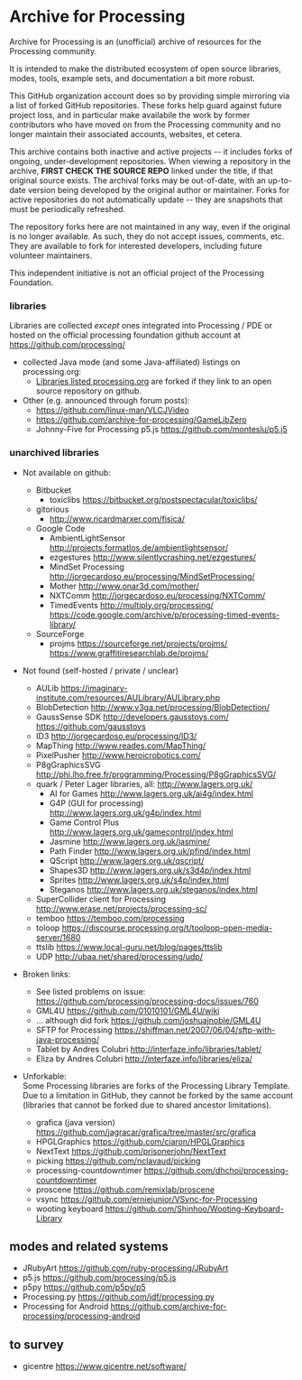 # Archive for Processing

Archive for Processing is an (unofficial) archive of resources for the Processing community.

It is intended to make the distributed ecosystem of open source libraries, modes, tools, example sets, and documentation a bit more robust.

This GitHub organization account does so by providing simple mirroring via a list of forked GitHub repositories. These forks help guard against future project loss, and in particular make availabile the work by former contributors who have moved on from the Processing community and no longer maintain their associated accounts, websites, et cetera.

This archive contains both inactive and active projects -- it includes forks of ongoing, under-development repositories. When viewing a repository in the archive, **FIRST CHECK THE SOURCE REPO** linked under the title, if that original source exists. The archival forks may be out-of-date, with an up-to-date version being developed by the original author or maintainer. Forks for active repositories do not automatically update -- they are snapshots that must be periodically refreshed.

The repository forks here are not maintained in any way, even if the original is no longer available. As such, they do not accept issues, comments, etc. They are available to fork for interested developers, including future volunteer maintainers.

This independent initiative is not an official project of the Processing Foundation.

### libraries

Libraries are collected _except_ ones integrated into Processing / PDE or hosted on the official processing foundation github account at https://github.com/processing/

-  collected Java mode (and some Java-affiliated) listings on processing.org:
   -  [Libraries listed processing.org](https://processing.org/reference/libraries/) are forked if they link to an open source repository on github.
-  Other (e.g. announced through forum posts):
   -  https://github.com/linux-man/VLCJVideo
   -  https://github.com/archive-for-processing/GameLibZero
   -  Johnny-Five for Processing p5.js https://github.com/monteslu/p5.j5
   
### unarchived libraries

-  Not available on github:
   -  Bitbucket
      -  toxiclibs https://bitbucket.org/postspectacular/toxiclibs/
   -  gitorious
      -  http://www.ricardmarxer.com/fisica/
   -  Google Code
      -  AmbientLightSensor http://projects.formatlos.de/ambientlightsensor/
      -  ezgestures http://www.silentlycrashing.net/ezgestures/
      -  MindSet Processing http://jorgecardoso.eu/processing/MindSetProcessing/
      -  Mother http://www.onar3d.com/mother/
      -  NXTComm http://jorgecardoso.eu/processing/NXTComm/
      -  TimedEvents http://multiply.org/processing/ https://code.google.com/archive/p/processing-timed-events-library/
   -  SourceForge
      -  projms https://sourceforge.net/projects/projms/ https://www.graffitiresearchlab.de/projms/
-  Not found (self-hosted / private / unclear)
      -  AULib https://imaginary-institute.com/resources/AULibrary/AULibrary.php
      -  BlobDetection http://www.v3ga.net/processing/BlobDetection/
      -  GaussSense SDK http://developers.gausstoys.com/ https://github.com/gausstoys
      -  ID3 http://jorgecardoso.eu/processing/ID3/
      -  MapThing http://www.reades.com/MapThing/
      -  PixelPusher http://www.heroicrobotics.com/
      -  P8gGraphicsSVG http://phi.lho.free.fr/programming/Processing/P8gGraphicsSVG/
      -  quark / Peter Lager libraries, all: http://www.lagers.org.uk/
         -  AI for Games http://www.lagers.org.uk/ai4g/index.html
         -  G4P (GUI for processing) http://www.lagers.org.uk/g4p/index.html
         -  Game Control Plus http://www.lagers.org.uk/gamecontrol/index.html
         -  Jasmine http://www.lagers.org.uk/jasmine/
         -  Path Finder http://www.lagers.org.uk/pfind/index.html
         -  QScript http://www.lagers.org.uk/qscript/
         -  Shapes3D http://www.lagers.org.uk/s3d4p/index.html
         -  Sprites http://www.lagers.org.uk/s4p/index.html
         -  Steganos http://www.lagers.org.uk/steganos/index.html
      -  SuperCollider client for Processing http://www.erase.net/projects/processing-sc/
      -  temboo https://temboo.com/processing
      -  toloop https://discourse.processing.org/t/tooloop-open-media-server/1680
      -  ttslib https://www.local-guru.net/blog/pages/ttslib
      -  UDP http://ubaa.net/shared/processing/udp/
-  Broken links:
   -  See listed problems on issue: https://github.com/processing/processing-docs/issues/760
   -  GML4U https://github.com/01010101/GML4U/wiki
     -  ... although did fork https://github.com/joshuajnoble/GML4U
   -  SFTP for Processing https://shiffman.net/2007/06/04/sftp-with-java-processing/
   -  Tablet by Andres Colubri http://interfaze.info/libraries/tablet/
   -  Eliza by Andres Colubri http://interfaze.info/libraries/eliza/

-  Unforkable:  
   Some Processing libraries are forks of the Processing Library Template. Due to a limitation in GitHub, they cannot be forked by the same account (libraries that cannot be forked due to shared ancestor limitations).
   -  grafica (java version) https://github.com/jagracar/grafica/tree/master/src/grafica
   -  HPGLGraphics https://github.com/ciaron/HPGLGraphics
   -  NextText https://github.com/prisonerjohn/NextText
   -  picking https://github.com/nclavaud/picking
   -  processing-countdowntimer https://github.com/dhchoi/processing-countdowntimer
   -  proscene https://github.com/remixlab/proscene
   -  vsync https://github.com/erniejunior/VSync-for-Processing
   -  wooting keyboard https://github.com/Shinhoo/Wooting-Keyboard-Library

## modes and related systems

-  JRubyArt https://github.com/ruby-processing/JRubyArt
-  p5.js https://github.com/processing/p5.js
-  p5py https://github.com/p5py/p5
-  Processing.py https://github.com/jdf/processing.py
-  Processing for Android https://github.com/archive-for-processing/processing-android

## to survey

-  gicentre https://www.gicentre.net/software/

